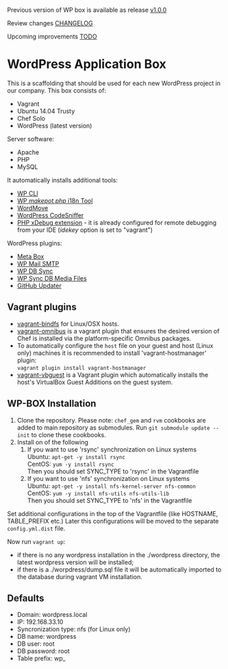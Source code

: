 Previous version of WP box is available as release [v1.0.0](https://github.com/CodeTiburon/wp-box/releases/tag/v1.0.0)

Review changes [CHANGELOG](CHANGELOG.MD)

Upcoming improvements [TODO](TODO.MD)

# WordPress Application Box

This is a scaffolding that should be used for each new WordPress project in our company.
This box consists of:

- Vagrant
- Ubuntu 14.04 Trusty
- Chef Solo
- WordPress (latest version)

Server software:

- Apache
- PHP
- MySQL

It automatically installs additional tools:

- [WP CLI](http://wp-cli.org/)
- [WP *makepot.php* i18n Tool](http://codex.wordpress.org/I18n_for_WordPress_Developers)
- [WordMove](https://github.com/welaika/wordmove)
- [WordPress CodeSniffer](https://github.com/WordPress-Coding-Standards/WordPress-Coding-Standards)
- [PHP xDebug extension](http://xdebug.org/) - it is already configured for remote debugging from your IDE (*idekey* option is set to "vagrant")

WordPress plugins:

- [Meta Box](http://metabox.io/)
- [WP Mail SMTP](https://wordpress.org/plugins/wp-mail-smtp)
- [WP DB Sync](https://github.com/wp-sync-db/wp-sync-db)
- [WP Sync DB Media Files](https://github.com/wp-sync-db/wp-sync-db-media-files)
- [GitHub Updater](https://github.com/afragen/github-updater)

## Vagrant plugins

 - [vagrant-bindfs](https://github.com/gael-ian/vagrant-bindfs) for Linux/OSX hosts.
 - [vagrant-omnibus](https://github.com/chef/vagrant-omnibus) is a vagrant plugin that ensures the desired version of Chef is installed via the platform-specific Omnibus packages.
 - To automatically configure the `host` file on your guest and host (Linux only) machines it is recommended to install 'vagrant-hostmanager' plugin:  
`vagrant plugin install vagrant-hostmanager`
 - [vagrant-vbguest](https://github.com/dotless-de/vagrant-vbguest) is a Vagrant plugin which automatically installs the host's VirtualBox Guest Additions on the guest system.



## WP-BOX Installation

1. Clone the repository. Please note:
   `chef_gem` and `rvm` cookbooks are added to main repository as submodules. Run `git submodule update --init` to clone these cookbooks.
2. Install on of the following 
    1. If you want to use 'rsync' synchronization on Linux systems  
Ubuntu: `apt-get -y install rsync`  
CentOS: `yum -y install rsync`  
Then you should set SYNC_TYPE to 'rsync' in the Vagrantfile
    2. If you want to use 'nfs' synchronization on Linux systems  
Ubuntu: `apt-get -y install nfs-kernel-server nfs-common`  
CentOS: `yum -y install nfs-utils nfs-utils-lib`  
Then you should set SYNC_TYPE to 'nfs' in the Vagrantfile
  
Set additional configurations in the top of the Vagrantfile (like HOSTNAME, TABLE_PREFIX etc.)
Later this configurations will be moved to the separate `config.yml.dist` file.

Now run `vagrant up`:

- if there is no any wordpress installation in the ./wordpress directory, the latest wordpress version will be installed;
- if there is a ./worpdress/dump.sql file it will be automatically imported to the database during vagrant VM installation.

## Defaults

- Domain: wordpress.local
- IP: 192.168.33.10
- Syncronization type: nfs (for Linux only)
- DB name: wordpress
- DB user: root
- DB password: root
- Table prefix: wp_